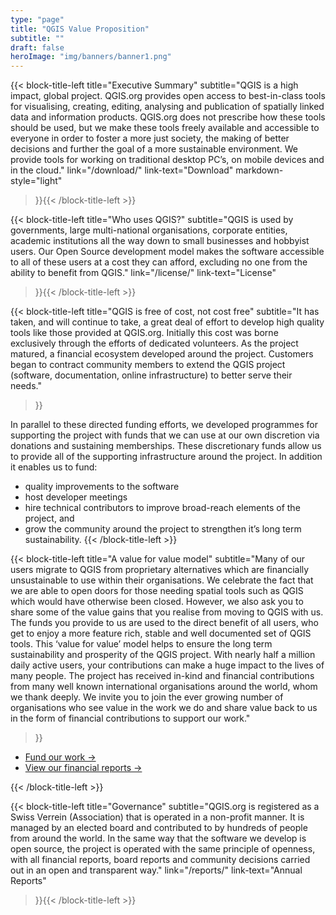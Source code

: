 ```yaml
---
type: "page"
title: "QGIS Value Proposition"
subtitle: ""
draft: false
heroImage: "img/banners/banner1.png"
---
```


{{< block-title-left
    title="Executive Summary"
    subtitle="QGIS is a high impact, global project. QGIS.org provides open access to best-in-class tools for visualising, creating, editing, analysing and publication of spatially linked data and information products. QGIS.org does not prescribe how these tools should be used, but we make these tools freely available and accessible to everyone in order to foster a more just society, the making of better decisions and further the goal of a more sustainable environment.  We provide tools for working on traditional desktop PC’s, on mobile devices and in the cloud."
    link="/download/"
    link-text="Download"
    markdown-style="light"
>}}{{< /block-title-left >}}

{{< block-title-left
    title="Who uses QGIS?"
    subtitle="QGIS is used by governments, large multi-national organisations, corporate entities, academic institutions all the way down to small businesses and hobbyist users. Our Open Source development model makes the software accessible to all of these users at a cost they can afford, excluding no one from the ability to benefit from QGIS."
    link="/license/"
    link-text="License"
>}}{{< /block-title-left >}}

{{< block-title-left
    title="QGIS is free of cost, not cost free"
    subtitle="It has taken, and will continue to take, a great deal of effort to develop high quality tools like those provided at QGIS.org. Initially this cost was borne exclusively through the efforts of dedicated volunteers. As the project matured, a financial ecosystem developed around the project. Customers began to contract community members to extend the QGIS project (software, documentation, online infrastructure) to better serve their needs."
>}}

In parallel to these directed funding efforts, we developed programmes for supporting the project with funds that we can use at our own discretion via donations and sustaining memberships. These discretionary funds allow us to provide all of the supporting infrastructure around the project. In addition it enables us to fund:

- quality improvements to the software
- host developer meetings
- hire technical contributors to improve broad-reach elements of the project, and
- grow the community around the project to strengthen it’s long term sustainability.
{{< /block-title-left >}}

{{< block-title-left
    title="A value for value model"
    subtitle="Many of our users migrate to QGIS from proprietary alternatives which are financially unsustainable to use within their organisations. We celebrate the fact that we are able to open doors for those needing spatial tools such as QGIS which would have otherwise been closed. However, we also ask you to share some of the value gains that you realise from moving to QGIS with us. The funds you provide to us are used to the direct benefit of all users, who get to enjoy a more feature rich, stable and well documented set of QGIS tools. This ‘value for value’ model helps to ensure the long term sustainability and prosperity of the QGIS project. With nearly half a million daily active users, your contributions can make a huge impact to the lives of many people. The project has received in-kind and financial contributions from many well known international organisations around the world, whom we thank deeply. We invite you to join the ever growing number of organisations who see value in the work we do and share value back to us in the form of financial contributions to support our work."
>}}

- [Fund our work →]()
- [View our financial reports →]()

{{< /block-title-left >}}

{{< block-title-left
    title="Governance"
    subtitle="QGIS.org is registered as a Swiss Verrein (Association) that is operated in a non-profit manner. It is managed by an elected board and contributed to by hundreds of people from around the world. In the same way that the software we develop is open source, the project is operated with the same principle of openness, with all financial reports, board reports and community decisions carried out in an open and transparent way."
    link="/reports/"
    link-text="Annual Reports"
>}}{{< /block-title-left >}}
